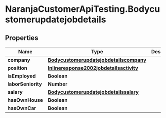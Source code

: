 # NaranjaCustomerApiTesting.Bodycustomerupdatejobdetails

## Properties

Name | Type | Description | Notes
------------ | ------------- | ------------- | -------------
**company** | [**Bodycustomerupdatejobdetailscompany**](Bodycustomerupdatejobdetailscompany.md) |  | [optional] 
**position** | [**Inlineresponse2002jobdetailsactivity**](Inlineresponse2002jobdetailsactivity.md) |  | [optional] 
**isEmployed** | **Boolean** |  | [optional] 
**laborSeniority** | **Number** |  | [optional] 
**salary** | [**Bodycustomerupdatejobdetailssalary**](Bodycustomerupdatejobdetailssalary.md) |  | [optional] 
**hasOwnHouse** | **Boolean** |  | [optional] 
**hasOwnCar** | **Boolean** |  | [optional] 


